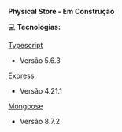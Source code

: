 **Physical Store - Em Construção**

💻 **Tecnologias:**

[Typescript](https://www.typescriptlang.org/)
- Versão 5.6.3

[Express](https://expressjs.com)
- Versão 4.21.1

[Mongoose](https://mongoosejs.com)
- Versão 8.7.2
